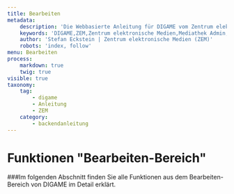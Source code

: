 ```yaml
---
title: Bearbeiten
metadata:
    description: 'Die Webbasierte Anleitung für DIGAME vom Zentrum elektronische Medien ZEM.'
    keywords: 'DIGAME,ZEM,Zentrum elektronische Medien,Mediathek Admin,Mediathek,Bilddatenbank,Bildverwaltung,Bundesverwaltung,Eidgenossenschaft,Schweizerische Eidgenossenschaft,VBS,Bundesamt für Verteidigung, Bevölkerungsschutz und Sport'
    author: 'Stefan Eckstein | Zentrum elektronische Medien (ZEM)'
    robots: 'index, follow'
menu: Bearbeiten
process:
    markdown: true
    twig: true
visible: true
taxonomy:
    tag:
        - digame
        - Anleitung
        - ZEM
    category:
        - backendanleitung
---
```


# Funktionen "Bearbeiten-Bereich"
###Im folgenden Abschnitt finden Sie alle Funktionen aus dem Bearbeiten-Bereich von DIGAME im Detail erklärt.
